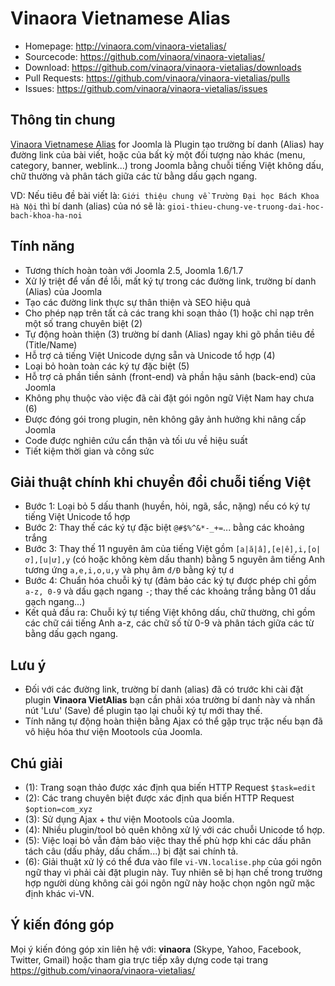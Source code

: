 Vinaora Vietnamese Alias
========================

* Homepage: http://vinaora.com/vinaora-vietalias/
* Sourcecode: https://github.com/vinaora/vinaora-vietalias/
* Download: https://github.com/vinaora/vinaora-vietalias/downloads
* Pull Requests: https://github.com/vinaora/vinaora-vietalias/pulls
* Issues: https://github.com/vinaora/vinaora-vietalias/issues

Thông tin chung
---------------
[Vinaora Vietnamese Alias](http://vinaora.com/vinaora-vietalias/) for Joomla là Plugin tạo trường bí danh (Alias) hay đường link của bài viết, hoặc của bất kỳ một đối tượng nào khác (menu, category, banner, weblink...) trong Joomla bằng chuỗi tiếng Việt không dấu, chữ thường và phân tách giữa các từ bằng dấu gạch ngang.

VD: Nếu tiêu đề bài viết là: `Giới thiệu chung về Trường Đại học Bách Khoa Hà Nội` thì bí danh (alias) của nó sẽ là: `gioi-thieu-chung-ve-truong-dai-hoc-bach-khoa-ha-noi`

Tính năng
---------
* Tương thích hoàn toàn với Joomla 2.5, Joomla 1.6/1.7
* Xử lý triệt để vấn đề lỗi, mất ký tự trong các đường link, trường bí danh (Alias) của Joomla
* Tạo các đường link thực sự thân thiện và SEO hiệu quả
* Cho phép nạp trên tất cả các trang khi soạn thảo (1) hoặc chỉ nạp trên một số trang chuyên biệt (2)
* Tự động hoàn thiện (3) trường bí danh (Alias) ngay khi gõ phần tiêu đề (Title/Name)
* Hỗ trợ cả tiếng Việt Unicode dựng sẵn và Unicode tổ hợp (4)
* Loại bỏ hoàn toàn các ký tự đặc biệt (5)
* Hỗ trợ cả phần tiền sảnh (front-end) và phần hậu sảnh (back-end) của Joomla
* Không phụ thuộc vào việc đã cài đặt gói ngôn ngữ Việt Nam hay chưa (6)
* Được đóng gói trong plugin, nên không gây ảnh hưởng khi nâng cấp Joomla
* Code được nghiên cứu cẩn thận và tối ưu về hiệu suất
* Tiết kiệm thời gian và công sức

Giải thuật chính khi chuyển đổi chuỗi tiếng Việt
------------------------------------------------
* Bước 1: Loại bỏ 5 dấu thanh (huyền, hỏi, ngã, sắc, nặng) nếu có ký tự tiếng Việt Unicode tổ hợp
* Bước 2: Thay thế các ký tự đặc biệt `@#$%^&*-_+=`... bằng các khoảng trắng
* Bước 3: Thay thế 11 nguyên âm của tiếng Việt gồm `[a|ă|â],[e|ê],i,[o|ơ],[u|ư],y` (có hoặc không kèm dấu thanh) bằng 5 nguyên âm tiếng Anh tương ứng `a,e,i,o,u,y` và phụ âm `đ/Đ` bằng ký tự `d`
* Bước 4: Chuẩn hóa chuỗi ký tự (đảm bảo các ký tự được phép chỉ gồm `a-z, 0-9` và dấu gạch ngang `-`; thay thế các khoảng trắng bằng 01 dấu gạch ngang...)
* Kết quả đầu ra: Chuỗi ký tự tiếng Việt không dấu, chữ thường, chỉ gồm các chữ cái tiếng Anh a-z, các chữ số từ 0-9 và phân tách giữa các từ bằng dấu gạch ngang.

Lưu ý
-----
* Đối với các đường link, trường bí danh (alias) đã có trước khi cài đặt plugin **Vinaora VietAlias** bạn cần phải xóa trường bí danh này và nhấn nút 'Lưu' (Save) để plugin tạo lại chuỗi ký tự mới thay thế.
* Tính năng tự động hoàn thiện bằng Ajax có thể gặp trục trặc nếu bạn đã vô hiệu hóa thư viện Mootools của Joomla. 

Chú giải
--------
* (1): Trang soạn thảo được xác định qua biến HTTP Request `$task=edit`
* (2): Các trang chuyên biệt được xác định qua biến HTTP Request `$option=com_xyz`
* (3): Sử dụng Ajax + thư viện Mootools của Joomla.
* (4): Nhiều plugin/tool bỏ quên không xử lý với các chuỗi Unicode tổ hợp.
* (5): Việc loại bỏ vẫn đảm bảo việc thay thế phù hợp khi các dấu phân tách câu (dấu phảy, dấu chấm...) bị đặt sai chính tả.
* (6): Giải thuật xử lý có thể đưa vào file `vi-VN.localise.php` của gói ngôn ngữ thay vì phải cài đặt plugin này. Tuy nhiên sẽ bị hạn chế trong trường hợp người dùng không cài gói ngôn ngữ này hoặc chọn ngôn ngữ mặc định khác vi-VN.

Ý kiến đóng góp
---------------
Mọi ý kiến đóng góp xin liên hệ với: **vinaora** (Skype, Yahoo, Facebook, Twitter, Gmail) hoặc tham gia trực tiếp xây dựng code tại trang https://github.com/vinaora/vinaora-vietalias/

